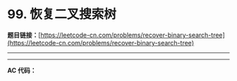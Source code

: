 # 99. 恢复二叉搜索树

**题目链接：**[https://leetcode-cn.com/problems/recover-binary-search-tree](https://leetcode-cn.com/problems/recover-binary-search-tree)

---

<Cards card="leetcode_99_recover-binary-search-tree"></Cards>

---

**AC 代码：**

```java

```